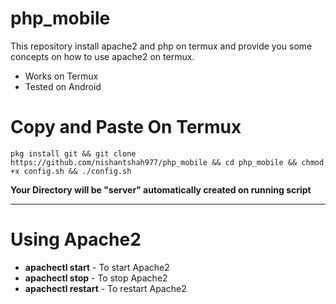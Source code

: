 # php_mobile
This repository install apache2 and php on termux and provide you some concepts on how to use apache2 on termux.

* Works on Termux
* Tested on Android 

# Copy and Paste On Termux

```
pkg install git && git clone https://github.com/nishantshah977/php_mobile && cd php_mobile && chmod +x config.sh && ./config.sh
```

**Your Directory will be "server" automatically created on running script**
<hr>

# Using Apache2
* **apachectl start** - To start Apache2
* **apachectl stop** - To stop Apache2
* **apachectl restart** - To restart Apache2
